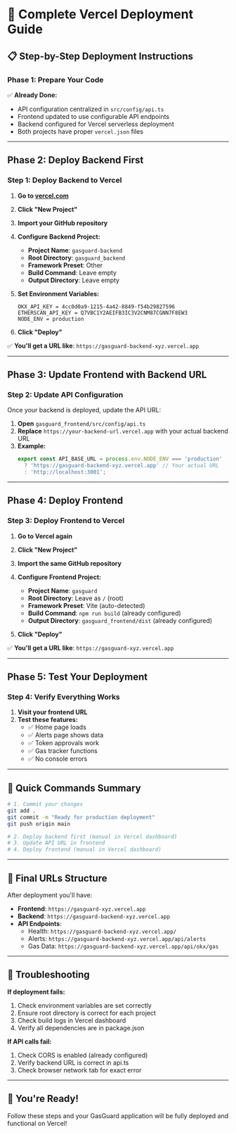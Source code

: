 # 🚀 Complete Vercel Deployment Guide

## 📋 **Step-by-Step Deployment Instructions**

### **Phase 1: Prepare Your Code**

✅ **Already Done:**
- API configuration centralized in `src/config/api.ts`
- Frontend updated to use configurable API endpoints
- Backend configured for Vercel serverless deployment
- Both projects have proper `vercel.json` files

---

## **Phase 2: Deploy Backend First**

### **Step 1: Deploy Backend to Vercel**

1. **Go to [vercel.com](https://vercel.com)**
2. **Click "New Project"**
3. **Import your GitHub repository**
4. **Configure Backend Project:**
   - **Project Name**: `gasguard-backend`
   - **Root Directory**: `gasguard_backend`
   - **Framework Preset**: Other
   - **Build Command**: Leave empty
   - **Output Directory**: Leave empty

5. **Set Environment Variables:**
   ```
   OKX_API_KEY = 4cc0d0a9-1215-4a42-8849-f54b29827596
   ETHERSCAN_API_KEY = Q7VBC1Y2AEIFB3IC3V2CNM87CGNN7F8EW3
   NODE_ENV = production
   ```

6. **Click "Deploy"**

✅ **You'll get a URL like**: `https://gasguard-backend-xyz.vercel.app`

---

## **Phase 3: Update Frontend with Backend URL**

### **Step 2: Update API Configuration**

Once your backend is deployed, update the API URL:

1. **Open** `gasguard_frontend/src/config/api.ts`
2. **Replace** `https://your-backend-url.vercel.app` with your actual backend URL
3. **Example:**
   ```typescript
   export const API_BASE_URL = process.env.NODE_ENV === 'production' 
     ? 'https://gasguard-backend-xyz.vercel.app' // Your actual URL
     : 'http://localhost:3001';
   ```

---

## **Phase 4: Deploy Frontend**

### **Step 3: Deploy Frontend to Vercel**

1. **Go to Vercel again**
2. **Click "New Project"**
3. **Import the same GitHub repository**
4. **Configure Frontend Project:**
   - **Project Name**: `gasguard`
   - **Root Directory**: Leave as `/` (root)
   - **Framework Preset**: Vite (auto-detected)
   - **Build Command**: `npm run build` (already configured)
   - **Output Directory**: `gasguard_frontend/dist` (already configured)

5. **Click "Deploy"**

✅ **You'll get a URL like**: `https://gasguard-xyz.vercel.app`

---

## **Phase 5: Test Your Deployment**

### **Step 4: Verify Everything Works**

1. **Visit your frontend URL**
2. **Test these features:**
   - ✅ Home page loads
   - ✅ Alerts page shows data
   - ✅ Token approvals work
   - ✅ Gas tracker functions
   - ✅ No console errors

---

## **🎯 Quick Commands Summary**

```bash
# 1. Commit your changes
git add .
git commit -m "Ready for production deployment"
git push origin main

# 2. Deploy backend first (manual in Vercel dashboard)
# 3. Update API URL in frontend
# 4. Deploy frontend (manual in Vercel dashboard)
```

---

## **📱 Final URLs Structure**

After deployment you'll have:

- **Frontend**: `https://gasguard-xyz.vercel.app`
- **Backend**: `https://gasguard-backend-xyz.vercel.app`
- **API Endpoints**:
  - Health: `https://gasguard-backend-xyz.vercel.app/`
  - Alerts: `https://gasguard-backend-xyz.vercel.app/api/alerts`
  - Gas Data: `https://gasguard-backend-xyz.vercel.app/api/okx/gas`

---

## **🔧 Troubleshooting**

**If deployment fails:**
1. Check environment variables are set correctly
2. Ensure root directory is correct for each project
3. Check build logs in Vercel dashboard
4. Verify all dependencies are in package.json

**If API calls fail:**
1. Check CORS is enabled (already configured)
2. Verify backend URL is correct in api.ts
3. Check browser network tab for exact error

---

## **🎉 You're Ready!**

Follow these steps and your GasGuard application will be fully deployed and functional on Vercel!

